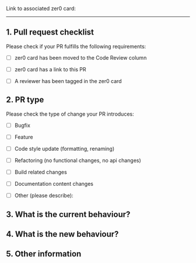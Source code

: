 Link to associated zer0 card:  

-----

## 1. Pull request checklist

Please check if your PR fulfills the following requirements:
- [ ] zer0 card has been moved to the Code Review column
- [ ] zer0 card has a link to this PR
- [ ] A reviewer has been tagged in the zer0 card


## 2. PR type

<!-- Please try to limit your pull request to one type, submit multiple pull requests if needed. --> 

Please check the type of change your PR introduces:
- [ ] Bugfix
- [ ] Feature
- [ ] Code style update (formatting, renaming)
- [ ] Refactoring (no functional changes, no api changes)
- [ ] Build related changes
- [ ] Documentation content changes
- [ ] Other (please describe):


## 3. What is the current behaviour?
<!-- Please describe the current behaviour that you are modifying. -->


## 4. What is the new behaviour?
<!-- Please describe the behaviour or changes that are being added by this PR. -->


## 5. Other information

<!-- Any other information that is important to this PR such as a Loom or screenshots describing behaviour outlined in Step 4. -->
